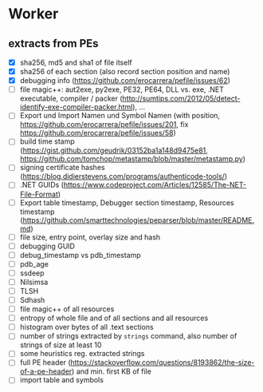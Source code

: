# Worker

## extracts from PEs
* [x] sha256, md5 and sha1 of file itself
* [x] sha256 of each section (also record section position and name)
* [x] debugging info (https://github.com/erocarrera/pefile/issues/62)
* [ ] file magic++: aut2exe, py2exe, PE32, PE64, DLL vs. exe, .NET executable, compiler / packer (http://sumtips.com/2012/05/detect-identify-exe-compiler-packer.html), ...
* [ ] Export und Import Namen und Symbol Namen (with position, https://github.com/erocarrera/pefile/issues/201, fix https://github.com/erocarrera/pefile/issues/58)
* [ ] build time stamp (https://gist.github.com/geudrik/03152ba1a148d9475e81, https://github.com/tomchop/metastamp/blob/master/metastamp.py)
* [ ] signing certificate hashes (https://blog.didierstevens.com/programs/authenticode-tools/)
* [ ] .NET GUIDs (https://www.codeproject.com/Articles/12585/The-NET-File-Format)
* [ ] Export table timestamp, Debugger section timestamp, Resources timestamp (https://github.com/smarttechnologies/peparser/blob/master/README.md)
* [ ] file size, entry point, overlay size and hash
* [ ] debugging GUID
* [ ] debug_timestamp vs pdb_timestamp
* [ ] pdb_age
* [ ] ssdeep
* [ ] Nilsimsa
* [ ] TLSH
* [ ] Sdhash
* [ ] file magic++ of all resources
* [ ] entropy of whole file and of all sections and all resources
* [ ] histogram over bytes of all .text sections
* [ ] number of strings extracted by `strings` command, also number of strings of size at least 10
* [ ] some heuristics reg. extracted strings
* [ ] full PE header (https://stackoverflow.com/questions/8193862/the-size-of-a-pe-header) and min. first KB of file
* [ ] import table and symbols
